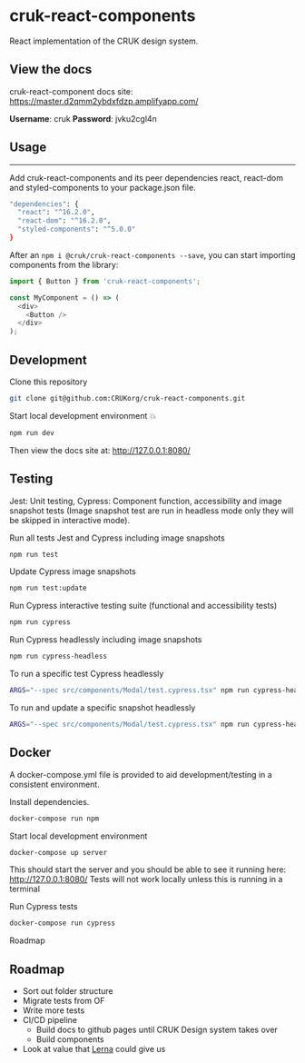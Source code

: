 # cruk-react-components

React implementation of the CRUK design system.

## View the docs

cruk-react-component docs site: https://master.d2qmm2ybdxfdzp.amplifyapp.com/

**Username**: cruk **Password**: jvku2cgl4n

## Usage

---

Add cruk-react-components and its peer dependencies react, react-dom and styled-components to your package.json file.

```sh
"dependencies": {
  "react": "^16.2.0",
  "react-dom": "^16.2.0",
  "styled-components": "^5.0.0"
}
```

After an `npm i @cruk/cruk-react-components --save`, you can start importing components from the library:

```js
import { Button } from 'cruk-react-components';

const MyComponent = () => (
  <div>
    <Button />
  </div>
);
```

## Development

Clone this repository

```sh
git clone git@github.com:CRUKorg/cruk-react-components.git
```

Start local development environment 💥

```sh
npm run dev
```

Then view the docs site at: http://127.0.0.1:8080/

## Testing

Jest: Unit testing,
Cypress: Component function, accessibility and image snapshot tests (Image snapshot test are run in headless mode only they will be skipped in interactive mode).

Run all tests Jest and Cypress including image snapshots

```sh
npm run test
```

Update Cypress image snapshots

```sh
npm run test:update
```

Run Cypress interactive testing suite (functional and accessibility tests)

```sh
npm run cypress
```

Run Cypress headlessly including image snapshots

```sh
npm run cypress-headless
```

To run a specific test Cypress headlessly

```sh
ARGS="--spec src/components/Modal/test.cypress.tsx" npm run cypress-headless
```

To run and update a specific snapshot headlessly

```sh
ARGS="--spec src/components/Modal/test.cypress.tsx" npm run cypress-headless:update
```

## Docker

A docker-compose.yml file is provided to aid development/testing in a consistent environment.

Install dependencies.

```bash
docker-compose run npm
```

Start local development environment

```bash
docker-compose up server
```

This should start the server and you should be able to see it running here: http://127.0.0.1:8080/
Tests will not work locally unless this is running in a terminal

Run Cypress tests

```bash
docker-compose run cypress
```

Roadmap

## Roadmap

- Sort out folder structure
- Migrate tests from OF
- Write more tests
- CI/CD pipeline
  - Build docs to github pages until CRUK Design system takes over
  - Build components
- Look at value that [Lerna](https://lerna.js.org/) could give us
